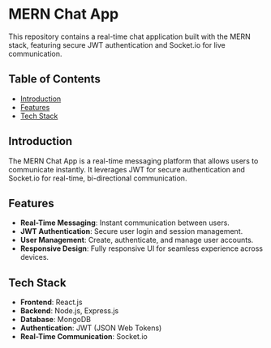 # MERN Chat App

This repository contains a real-time chat application built with the MERN stack, featuring secure JWT authentication and Socket.io for live communication.

## Table of Contents

- [Introduction](#introduction)
- [Features](#features)
- [Tech Stack](#tech-stack)

## Introduction

The MERN Chat App is a real-time messaging platform that allows users to communicate instantly. It leverages JWT for secure authentication and Socket.io for real-time, bi-directional communication.

## Features

- **Real-Time Messaging**: Instant communication between users.
- **JWT Authentication**: Secure user login and session management.
- **User Management**: Create, authenticate, and manage user accounts.
- **Responsive Design**: Fully responsive UI for seamless experience across devices.

## Tech Stack

- **Frontend**: React.js
- **Backend**: Node.js, Express.js
- **Database**: MongoDB
- **Authentication**: JWT (JSON Web Tokens)
- **Real-Time Communication**: Socket.io
